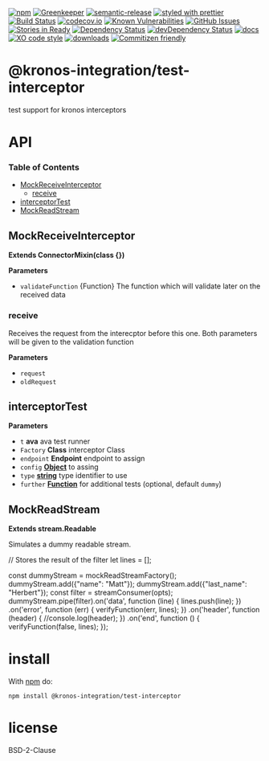 [![npm](https://img.shields.io/npm/v/@kronos-integration/test-interceptor.svg)](https://www.npmjs.com/package/@kronos-integration/test-interceptor)
[![Greenkeeper](https://badges.greenkeeper.io/Kronos-Integration/test-interceptor.svg)](https://greenkeeper.io/)
[![semantic-release](https://img.shields.io/badge/%20%20%F0%9F%93%A6%F0%9F%9A%80-semantic--release-e10079.svg)](https://github.com/Kronos-Integration/test-interceptor)
[![styled with prettier](https://img.shields.io/badge/styled_with-prettier-ff69b4.svg)](https://github.com/prettier/prettier)
[![Build Status](https://secure.travis-ci.org/Kronos-Integration/test-interceptor.png)](http://travis-ci.org/Kronos-Integration/test-interceptor)
[![codecov.io](http://codecov.io/github/Kronos-Integration/test-interceptor/coverage.svg?branch=master)](http://codecov.io/github/Kronos-Integration/test-interceptor?branch=master)
[![Known Vulnerabilities](https://snyk.io/test/github/Kronos-Integration/test-interceptor/badge.svg)](https://snyk.io/test/github/Kronos-Integration/test-interceptor)
[![GitHub Issues](https://img.shields.io/github/issues/Kronos-Integration/test-interceptor.svg?style=flat-square)](https://github.com/Kronos-Integration/test-interceptor/issues)
[![Stories in Ready](https://badge.waffle.io/Kronos-Integration/test-interceptor.svg?label=ready&title=Ready)](http://waffle.io/Kronos-Integration/test-interceptor)
[![Dependency Status](https://david-dm.org/Kronos-Integration/test-interceptor.svg)](https://david-dm.org/Kronos-Integration/test-interceptor)
[![devDependency Status](https://david-dm.org/Kronos-Integration/test-interceptor/dev-status.svg)](https://david-dm.org/Kronos-Integration/test-interceptor#info=devDependencies)
[![docs](http://inch-ci.org/github/Kronos-Integration/test-interceptor.svg?branch=master)](http://inch-ci.org/github/Kronos-Integration/test-interceptor)
[![XO code style](https://img.shields.io/badge/code_style-XO-5ed9c7.svg)](https://github.com/sindresorhus/xo)
[![downloads](http://img.shields.io/npm/dm/test-interceptor.svg?style=flat-square)](https://npmjs.org/package/test-interceptor)
[![Commitizen friendly](https://img.shields.io/badge/commitizen-friendly-brightgreen.svg)](http://commitizen.github.io/cz-cli/)

# @kronos-integration/test-interceptor

test support for kronos interceptors

# API

<!-- Generated by documentation.js. Update this documentation by updating the source code. -->

### Table of Contents

-   [MockReceiveInterceptor](#mockreceiveinterceptor)
    -   [receive](#receive)
-   [interceptorTest](#interceptortest)
-   [MockReadStream](#mockreadstream)

## MockReceiveInterceptor

**Extends ConnectorMixin(class {})**

**Parameters**

-   `validateFunction`  {Function} The function which will validate later on the received data

### receive

Receives the request from the interecptor before this one.
Both parameters will be given to the validation function

**Parameters**

-   `request`  
-   `oldRequest`  

## interceptorTest

**Parameters**

-   `t` **ava** ava test runner
-   `Factory` **Class** interceptor Class
-   `endpoint` **Endpoint** endpoint to assign
-   `config` **[Object](https://developer.mozilla.org/docs/Web/JavaScript/Reference/Global_Objects/Object)** to assing
-   `type` **[string](https://developer.mozilla.org/docs/Web/JavaScript/Reference/Global_Objects/String)** type identifier to use
-   `further` **[Function](https://developer.mozilla.org/docs/Web/JavaScript/Reference/Statements/function)** for additional tests (optional, default `dummy`)

## MockReadStream

**Extends stream.Readable**

Simulates a dummy readable stream.

// Stores the result of the filter
let lines = \[];

const dummyStream = mockReadStreamFactory();
dummyStream.add({"name": "Matt"});
dummyStream.add({"last_name": "Herbert"});
const filter = streamConsumer(opts);
dummyStream.pipe(filter).on('data', function (line) {
	 lines.push(line);
 })
 .on('error', function (err) {
	 verifyFunction(err, lines);
 })
 .on('header', function (header) {
	 //console.log(header);
 })
 .on('end', function () {
	 verifyFunction(false, lines);
 });

# install

With [npm](http://npmjs.org) do:

```shell
npm install @kronos-integration/test-interceptor
```

# license

BSD-2-Clause
